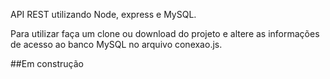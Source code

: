 
API REST utilizando Node, express e MySQL.

Para utilizar faça um clone ou download do projeto e altere as informações de acesso ao banco MySQL no arquivo conexao.js.

##Em construção
